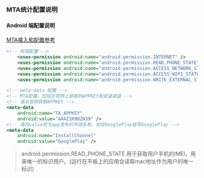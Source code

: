 ### MTA统计配置说明

#### Android 端配置说明
[MTA接入和配置参考](http://developer.qq.com/wiki/mta/MTA%E5%9F%BA%E7%A1%80%E4%BB%8B%E7%BB%8D/MTA%E5%9F%BA%E7%A1%80%E4%BB%8B%E7%BB%8D.html)

```xml
<!-- 权限配置 -->
	<uses-permission android:name="android.permission.INTERNET" />
	<uses-permission android:name="android.permission.READ_PHONE_STATE" />
	<uses-permission android:name="android.permission.ACCESS_NETWORK_STATE" />
	<uses-permission android:name="android.permission.ACCESS_WIFI_STATE" />
	<uses-permission android:name="android.permission.WRITE_EXTERNAL_STORAGE" />

<!-- meta-data 配置 -->
<!-- MTA配置，包括在官网上获取的APPKEY和安装渠道 -->
<!-- 请从官网获取APPKEY -->
<meta-data
    android:name="TA_APPKEY"
    android:value="AA4Z1K9BZN39" />
<!-- 请将value改为app发布的市场名称，如在GooglePlay就写GooglePlay -->
<meta-data
    android:name="InstallChannel"
    android:value="GooglePlay" />
```


>  android.permission.READ_PHONE_STATE  用于获取用户手机的IMEI，用来唯一的标识用户。(运行在平板上的应用会读取mac地址作为用户的唯一标识)
